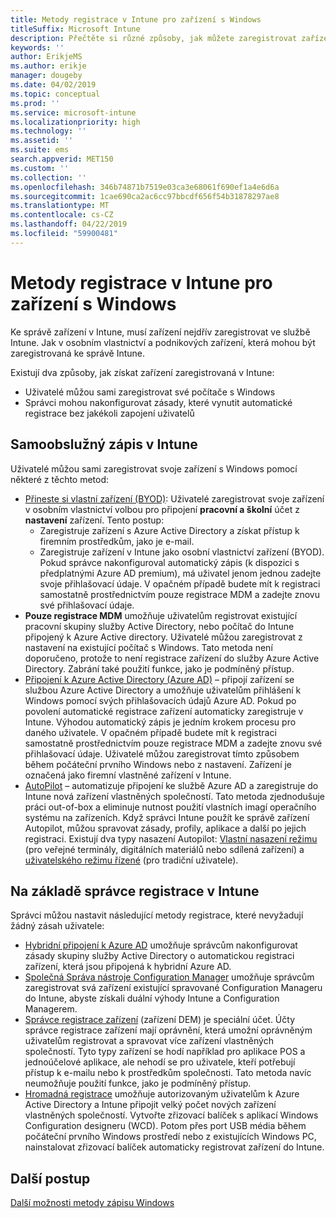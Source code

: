 ```yaml
---
title: Metody registrace v Intune pro zařízení s Windows
titleSuffix: Microsoft Intune
description: Přečtěte si různé způsoby, jak můžete zaregistrovat zařízení s Windows v Intune
keywords: ''
author: ErikjeMS
ms.author: erikje
manager: dougeby
ms.date: 04/02/2019
ms.topic: conceptual
ms.prod: ''
ms.service: microsoft-intune
ms.localizationpriority: high
ms.technology: ''
ms.assetid: ''
ms.suite: ems
search.appverid: MET150
ms.custom: ''
ms.collection: ''
ms.openlocfilehash: 346b74871b7519e03ca3e68061f690ef1a4e6d6a
ms.sourcegitcommit: 1cae690ca2ac6cc97bbcdf656f54b31878297ae8
ms.translationtype: MT
ms.contentlocale: cs-CZ
ms.lasthandoff: 04/22/2019
ms.locfileid: "59900481"
---
```

# <a name="intune-enrollment-methods-for-windows-devices"></a>Metody registrace v Intune pro zařízení s Windows

Ke správě zařízení v Intune, musí zařízení nejdřív zaregistrovat ve službě Intune. Jak v osobním vlastnictví a podnikových zařízení, která mohou být zaregistrovaná ke správě Intune. 

Existují dva způsoby, jak získat zařízení zaregistrovaná v Intune:
- Uživatelé můžou sami zaregistrovat své počítače s Windows 
- Správci mohou nakonfigurovat zásady, které vynutit automatické registrace bez jakékoli zapojení uživatelů

## <a name="user-self-enrollment-in-intune"></a>Samoobslužný zápis v Intune

Uživatelé můžou sami zaregistrovat svoje zařízení s Windows pomocí některé z těchto metod:

- [Přineste si vlastní zařízení (BYOD)](https://docs.microsoft.com/intune-user-help/enroll-windows-10-device): Uživatelé zaregistrovat svoje zařízení v osobním vlastnictví volbou pro připojení **pracovní a školní** účet z **nastavení** zařízení. Tento postup:
    - Zaregistruje zařízení s Azure Active Directory a získat přístup k firemním prostředkům, jako je e-mail.
    - Zaregistruje zařízení v Intune jako osobní vlastnictví zařízení (BYOD).
Pokud správce nakonfiguroval automatický zápis (k dispozici s předplatnými Azure AD premium), má uživatel jenom jednou zadejte svoje přihlašovací údaje. V opačném případě budete mít k registraci samostatně prostřednictvím pouze registrace MDM a zadejte znovu své přihlašovací údaje.  
- **Pouze registrace MDM** umožňuje uživatelům registrovat existující pracovní skupiny služby Active Directory, nebo počítač do Intune připojený k Azure Active directory. Uživatelé můžou zaregistrovat z nastavení na existující počítač s Windows. Tato metoda není doporučeno, protože to není registrace zařízení do služby Azure Active Directory. Zabrání také použití funkce, jako je podmíněný přístup.
- [Připojení k Azure Active Directory (Azure AD)](https://docs.microsoft.com/azure/active-directory/user-help/user-help-join-device-on-network) – připojí zařízení se službou Azure Active Directory a umožňuje uživatelům přihlášení k Windows pomocí svých přihlašovacích údajů Azure AD. Pokud po povolení automatické registrace zařízení automaticky zaregistruje v Intune. Výhodou automatický zápis je jedním krokem procesu pro daného uživatele. V opačném případě budete mít k registraci samostatně prostřednictvím pouze registrace MDM a zadejte znovu své přihlašovací údaje. Uživatelé můžou zaregistrovat tímto způsobem během počáteční prvního Windows nebo z nastavení. Zařízení je označená jako firemní vlastněné zařízení v Intune.
- [AutoPilot](enrollment-autopilot.md) – automatizuje připojení ke službě Azure AD a zaregistruje do Intune nová zařízení vlastněných společností. Tato metoda zjednodušuje práci out-of-box a eliminuje nutnost použití vlastních imagí operačního systému na zařízeních. Když správci Intune použít ke správě zařízení Autopilot, můžou spravovat zásady, profily, aplikace a další po jejich registraci.  Existují dva typy nasazení Autopilot: [Vlastní nasazení režimu](https://docs.microsoft.com/windows/deployment/windows-autopilot/self-deploying) (pro veřejné terminály, digitálních materiálů nebo sdílená zařízení) a [uživatelského režimu řízené](https://docs.microsoft.com/windows/deployment/windows-autopilot/user-driven) (pro tradiční uživatele). 

## <a name="administrator-based-enrollment-in-intune"></a>Na základě správce registrace v Intune

Správci můžou nastavit následující metody registrace, které nevyžadují žádný zásah uživatele:

- [Hybridní připojení k Azure AD](https://docs.microsoft.com/windows/client-management/mdm/enroll-a-windows-10-device-automatically-using-group-policy) umožňuje správcům nakonfigurovat zásady skupiny služby Active Directory o automatickou registraci zařízení, která jsou připojená k hybridní Azure AD. 
- [Společná Správa nástroje Configuration Manager](https://docs.microsoft.com/sccm/comanage/overview) umožňuje správcům zaregistrovat svá zařízení existující spravované Configuration Manageru do Intune, abyste získali duální výhody Intune a Configuration Managerem. 
- [Správce registrace zařízení](device-enrollment-manager-enroll.md) (zařízení DEM) je speciální účet. Účty správce registrace zařízení mají oprávnění, která umožní oprávněným uživatelům registrovat a spravovat více zařízení vlastněných společností. Tyto typy zařízení se hodí například pro aplikace POS a jednoúčelové aplikace, ale nehodí se pro uživatele, kteří potřebují přístup k e-mailu nebo k prostředkům společnosti. Tato metoda navíc neumožňuje použití funkce, jako je podmíněný přístup. 
- [Hromadná registrace](windows-bulk-enroll.md) umožňuje autorizovaným uživatelům k Azure Active Directory a Intune připojit velký počet nových zařízení vlastněných společností. Vytvořte zřizovací balíček s aplikací Windows Configuration designeru (WCD). Potom přes port USB média během počáteční prvního Windows prostředí nebo z existujících Windows PC, nainstalovat zřizovací balíček automaticky registrovat zařízení do Intune. 

## <a name="next-steps"></a>Další postup

[Další možnosti metody zápisu Windows](enrollment-method-capab.md)
